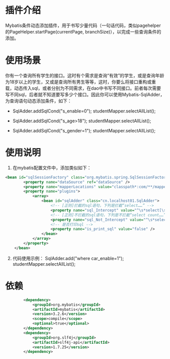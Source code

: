 # 插件介绍
Mybatis条件动态添加插件，用于书写少量代码（一句话代码，类似pagehelper的PageHelper.startPage(currentPage, branchSize)），以完成一些查询条件的添加。

# 使用场景
你有一个查询所有学生的接口。这时有个需求是查询“有效”的学生，或是查询年龄为18岁以上的学生，又或是查询所有男生等等，这时，你要么将接口重构或重载，动态传入sql，或者分别为不同需求，在dao中书写不同接口。前者每次需要写不同sql，后者就不知道要写多少个接口。因此你可以使用Mybatis-SqlAdder，为查询语句动态添加条件，如下：

* SqlAdder.addSqlCond("s_enable=0");   studentMapper.selectAllList();

* SqlAdder.addSqlCond("s_age>18");   studentMapper.selectAllList();

* SqlAdder.addSqlCond("s_gender=1");   studentMapper.selectAllList();

# 使用说明
1. 在mybatis配置文件中，添加类似如下：
```xml
<bean id="sqlSessionFactory" class="org.mybatis.spring.SqlSessionFactoryBean">
		<property name="dataSource" ref="dataSource" />
		<property name="mapperLocations" value="classpath*:com/**/mapper/**/*.xml" />
		<property name="plugins">
			<array>
				<bean id="sqlAdder" class="cn.localhost01.SqlAdder">
					<!-- [正则]拦截的sql语句，下列是拦截“select……” -->
					<property name="sql_Intercept" value="^\s*select[\s\S]*$" />
					<!-- [正则]不拦截的sql语句，下列是不拦截“select count……” -->
					<property name="sql_Not_Intercept" value="^\s*select\s+count\s*\(\s*(?:\*|\w+)\s*\)\s+[\s\S]+$" />
				    <!-- 是否打印sql -->
				    <property name="is_print_sql" value="false" />
				</bean>
			</array>
		</property>
	</bean>
```


2. 代码使用示例：
    SqlAdder.add("where car_enable=1");
    studentMapper.selectAllList();

# 依赖
```xml
        <dependency>
            <groupId>org.mybatis</groupId>
            <artifactId>mybatis</artifactId>
            <version>3.2.6</version>
            <scope>compile</scope>
            <optional>true</optional>
        </dependency>
        <dependency>
            <groupId>org.slf4j</groupId>
            <artifactId>slf4j-api</artifactId>
            <version>1.7.25</version>
        </dependency>
```
